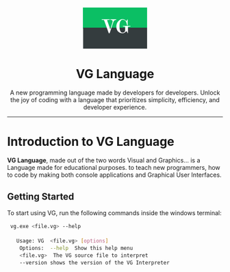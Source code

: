 <div align="center">

<p>
    <a href="#">
        <img width="150" src="assets/vg%20logo.png" alt="The VG Programming Language">
    </a>
</p>

# VG Language
A new programming language made by developers for developers.
Unlock the joy of coding with a language that prioritizes simplicity, efficiency, and developer experience.
</div>





---
# Introduction to VG Language
**VG Language**, made out of the two words Visual and Graphics... is a Language made for educational purposes. to teach
new programmers, how to code by making both console applications and Graphical User Interfaces.


##  Getting Started

To start using VG, run the following commands inside the windows terminal:

```bash
 vg.exe <file.vg> --help

   Usage: VG  <file.vg> [options]
    Options:  --help  Show this help menu
    <file.vg>  The VG source file to interpret
    --version shows the version of the VG Interpreter
````

